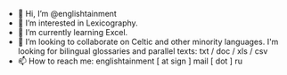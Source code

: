 - 👋 Hi, I’m @englishtainment
- 👀 I’m interested in Lexicography.
- 🌱 I’m currently learning Excel.
- 💞️ I’m looking to collaborate on Celtic and other minority languages. I'm looking for bilingual glossaries and parallel texts: txt / doc / xls / csv 
- 📫 How to reach me: englishtainment [ at sign ] mail [ dot ] ru

<!---
englishtainment/englishtainment is a ✨ special ✨ repository because its `README.md` (this file) appears on your GitHub profile.
You can click the Preview link to take a look at your changes.
--->
